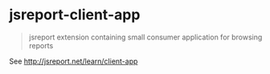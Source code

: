 # jsreport-client-app
> jsreport extension containing small consumer application for browsing reports

See http://jsreport.net/learn/client-app